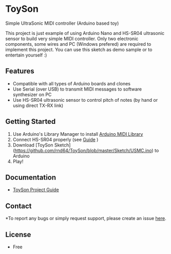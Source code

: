 # ToySon
Simple UltraSonic MIDI controller (Arduino based toy)

This project is just example of using Arduino Nano and HS-SR04 ultrasonic sensor to build very simple MIDI controller.
Only two electronic components, some wires and PC (Windows prefered) are required to implement this project.
You can use this sketch as demo sample or to entertain yourself :)

## Features

* Compatible with all types of  Arduino boards and clones
* Use Serial (over USB) to transmit MIDI messages to software synthesizer on PC
* Use HS-SR04 ultrasonic sensor to control pitch of notes (by hand or using direct TX-RX link)

## Getting Started

1. Use Arduino's Library Manager to install [Arduino MIDI Library](https://github.com/FortySevenEffects/arduino_midi_library)
2. Connect HS-SR04 properly (see [Guide](https://github.com/rnd64/ToySon/blob/master/ToySon%20Guide.pdf) )
3. Download [ToySon Sketch] (https://github.com/rnd64/ToySon/blob/master/Sketch/USMC.ino) to Arduino
4. Play!

## Documentation
* [ToySon Project Guide](https://github.com/rnd64/ToySon/blob/master/ToySon%20Guide.pdf)

## Contact

*To report any bugs or simply request support, please create an issue [here](https://github.com/rnd64/ToySon/issues/new).

## License

* Free

